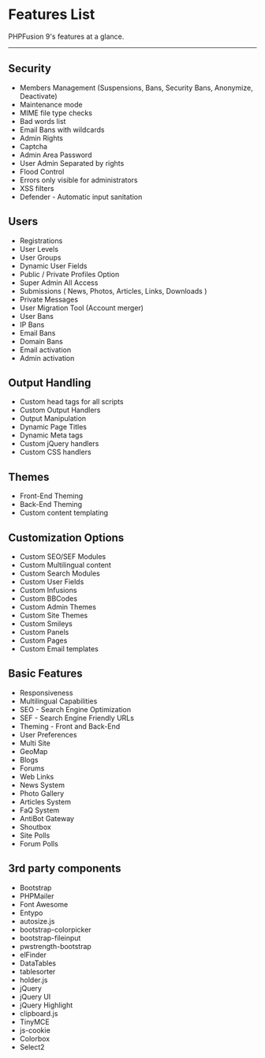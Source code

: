 # Features List

PHPFusion 9's features at a glance.

---

## Security

- Members Management (Suspensions, Bans, Security Bans, Anonymize, Deactivate)
- Maintenance mode
- MIME file type checks
- Bad words list
- Email Bans with wildcards
- Admin Rights
- Captcha
- Admin Area Password
- User Admin Separated by rights
- Flood Control
- Errors only visible for administrators
- XSS filters
- Defender - Automatic input sanitation

## Users

- Registrations
- User Levels
- User Groups
- Dynamic User Fields
- Public / Private Profiles Option
- Super Admin All Access
- Submissions ( News, Photos, Articles, Links, Downloads )
- Private Messages
- User Migration Tool (Account merger)
- User Bans
- IP Bans
- Email Bans
- Domain Bans
- Email activation
- Admin activation

## Output Handling

- Custom head tags for all scripts
- Custom Output Handlers
- Output Manipulation
- Dynamic Page Titles
- Dynamic Meta tags
- Custom jQuery handlers
- Custom CSS handlers

## Themes

- Front-End Theming
- Back-End Theming
- Custom content templating

## Customization Options

- Custom SEO/SEF Modules
- Custom Multilingual content
- Custom Search Modules
- Custom User Fields
- Custom Infusions
- Custom BBCodes
- Custom Admin Themes
- Custom Site Themes
- Custom Smileys
- Custom Panels
- Custom Pages
- Custom Email templates

## Basic Features

- Responsiveness
- Multilingual Capabilities
- SEO - Search Engine Optimization
- SEF - Search Engine Friendly URLs
- Theming - Front and Back-End
- User Preferences
- Multi Site
- GeoMap
- Blogs
- Forums
- Web Links
- News System
- Photo Gallery
- Articles System
- FaQ System
- AntiBot Gateway
- Shoutbox
- Site Polls
- Forum Polls

## 3rd party components

- Bootstrap
- PHPMailer
- Font Awesome
- Entypo
- autosize.js
- bootstrap-colorpicker
- bootstrap-fileinput
- pwstrength-bootstrap
- elFinder
- DataTables
- tablesorter
- holder.js
- jQuery
- jQuery UI
- jQuery Highlight
- clipboard.js
- TinyMCE
- js-cookie
- Colorbox
- Select2

